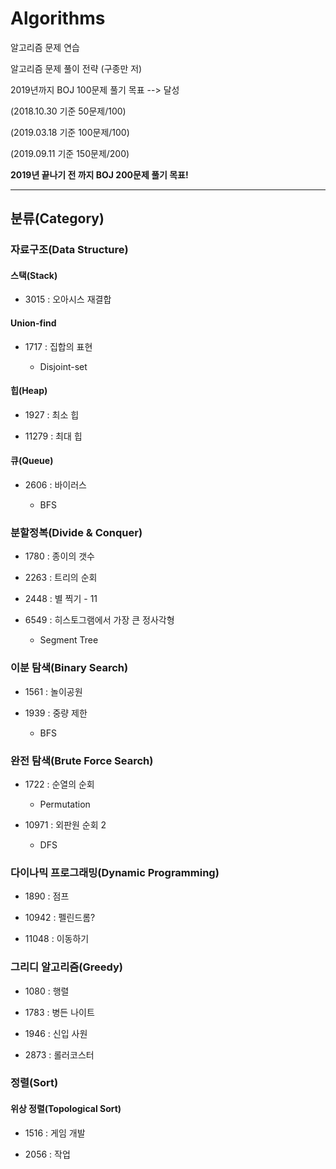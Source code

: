 # Algorithms
알고리즘 문제 연습

알고리즘 문제 풀이 전략 (구종만 저)


2019년까지 BOJ 100문제 풀기 목표 --> 달성

(2018.10.30 기준 50문제/100)

(2019.03.18 기준 100문제/100)

(2019.09.11 기준 150문제/200)

<b>2019년 끝나기 전 까지 BOJ 200문제 풀기 목표!</b>

---


## 분류(Category)

### 자료구조(Data Structure)

#### 스택(Stack)

  - 3015 : 오아시스 재결합

#### Union-find

  - 1717 : 집합의 표현
  
      - Disjoint-set
     
#### 힙(Heap)

  - 1927 : 최소 힙
  
  - 11279 : 최대 힙
  
#### 큐(Queue)

  - 2606 : 바이러스
  
    - BFS
### 분할정복(Divide & Conquer)

  - 1780 : 종이의 갯수
  
  - 2263 : 트리의 순회
  
  - 2448 : 별 찍기 - 11

  - 6549 : 히스토그램에서 가장 큰 정사각형
  
      - Segment Tree
      
### 이분 탐색(Binary Search)
  
  - 1561 : 놀이공원
  
  - 1939 : 중량 제한
      
      - BFS 
      
### 완전 탐색(Brute Force Search)

  - 1722 : 순열의 순회
  
      - Permutation
  
  - 10971 : 외판원 순회 2
  
      - DFS
    
### 다이나믹 프로그래밍(Dynamic Programming)

  - 1890 : 점프
  
  - 10942 : 펠린드롬?
  
  - 11048 : 이동하기
 
### 그리디 알고리즘(Greedy)

  - 1080 : 행렬
  
  - 1783 : 병든 나이트
  
  - 1946 : 신입 사원
  
  - 2873 : 롤러코스터
  
### 정렬(Sort)

#### 위상 정렬(Topological Sort)

  - 1516 : 게임 개발
  
  - 2056 : 작업
